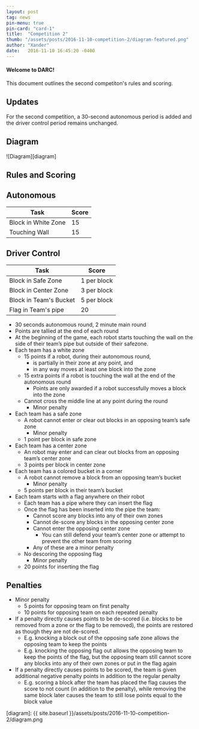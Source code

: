 ```yaml
---
layout: post
tag: news
pin-menu: true
pin-card: "card-1"
title:  "Competition 2"
thumb: "/assets/posts/2016-11-10-competition-2/diagram-featured.png"
author: "Xander"
date:   2016-11-10 16:45:20 -0400
---
```


#### Welcome to DARC!
This document outlines the second competiton's rules and scoring. 

## Updates
For the second competition, a 30-second autonomous period is added and the driver control period remains unchanged.

## Diagram
![Diagram][diagram]

## Rules and Scoring

## Autonomous
| Task                   | Score       |
|------------------------|-------------|
| Block in White Zone    | 15          |
| Touching Wall          | 15          |

## Driver Control
| Task                   | Score       |
|------------------------|-------------|
| Block in Safe Zone     | 1 per block |
| Block in Center Zone   | 3 per block |
| Block in Team's Bucket | 5 per block |
| Flag in Team's pipe    | 20          |
  
* 30 seconds autonomous round, 2 minute main round 
* Points are tallied at the end of each round
* At the beginning of the game, each robot starts touching the wall on the side of their team’s pipe but outside of their safezone.
* Each team has a white zone
  - 15 points if a robot, during their autonomous round,
    - is partially in their zone at any point, and
    - in any way moves at least one block into the zone
  - 15 extra points if a robot is touching the wall at the end of the autonomous round
    - Points are only awarded if a robot successfully moves a block into the zone
  - Cannot cross the middle line at any point during the round
    - Minor penalty
* Each team has a safe zone
  - A robot cannot enter or clear out blocks in an opposing team’s safe zone
    - Minor penalty
  - 1 point per block in safe zone
* Each team has a center zone
  - An robot may enter and can clear out blocks from an opposing team’s center zone
  - 3 points per block in center zone
* Each team has a colored bucket in a corner
  - A robot cannot remove a block from an opposing team’s bucket
    - Minor penalty
  - 5 points per block in their team’s bucket
* Each team starts with a flag anywhere on their robot
  - Each team has a pipe where they can insert the flag
  - Once the flag has been inserted into the pipe the team:
    - Cannot score any blocks into any of their own zones
    - Cannot de-score any blocks in the opposing center zone
    - Cannot enter the opposing center zone
      - You can still defend your team’s center zone or attempt to prevent the other team from scoring
    - Any of these are a minor penalty
  - No descoring the opposing flag
    - Minor penalty
  - 20 points for inserting the flag

## Penalties
* Minor penalty
  - 5 points for opposing team on first penalty
  - 10 points for opposing team on each repeated penalty
* If a penalty directly causes points to be de-scored (i.e. blocks to be removed from a zone or the flag to be removed), the points are restored as though they are not de-scored.
  - E.g. knocking a block out of the opposing safe zone allows the opposing team to keep the points
  - E.g. knocking the opposing flag out allows the opposing team to keep the points of the flag, but the opposing team still cannot score any blocks into any of their own zones or put in the flag again
* If a penalty directly causes points to be scored, the team is given additional negative penalty points in addition to the regular penalty
  - E.g. scoring a block after the team has placed the flag causes the score to not count  (in addition to the penalty), while removing the same block later causes the team to still lose points equal to the block value


[diagram]: {{ site.baseurl }}/assets/posts/2016-11-10-competition-2/diagram.png
